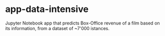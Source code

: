 # app-data-intensive
Jupyter Notebook app that predicts Box-Office revenue of a film based on its information, from a dataset of ~7'000 istances.
